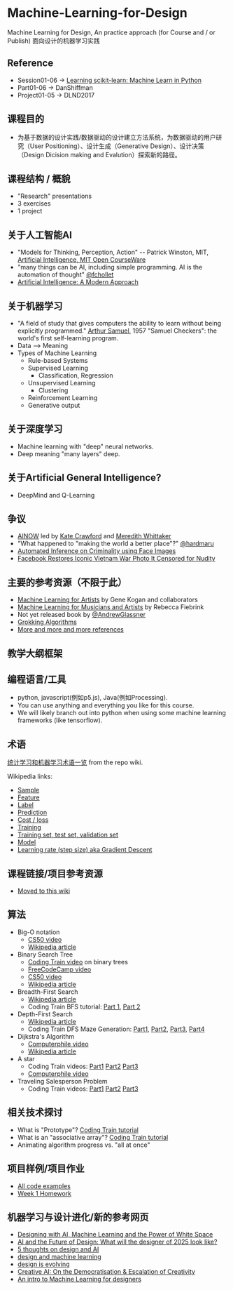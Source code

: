 # Machine-Learning-for-Design
Machine Learning for Design, An practice approach (for Course and / or Publish)
面向设计的机器学习实践

## Reference
- Session01-06 -> [Learning scikit-learn: Machine Learn in Python](https://www.amazon.com/Learning-scikit-learn-Machine-Python/dp/1783281936/ref=sr_1_1?ie=UTF8&qid=1496357979&sr=8-1&keywords=Learning+scikit-learn%3A+Machine+Learn+in+Python)
- Part01-06 -> DanShiffman
- Project01-05 -> DLND2017

## 课程目的
  * 为基于数据的设计实践/数据驱动的设计建立方法系统，为数据驱动的用户研究（User Positioning）、设计生成（Generative Design）、设计决策（Design Dicision making and Evalution）探索新的路径。

## 课程结构 / 概貌
  * "Research" presentations
  * 3 exercises
  * 1 project

## 关于人工智能AI
  * "Models for Thinking, Perception, Action" -- Patrick Winston, MIT, [Artificial Intelligence, MIT Open CourseWare](https://www.youtube.com/watch?v=TjZBTDzGeGg&index=1&list=PLUl4u3cNGP63gFHB6xb-kVBiQHYe_4hSi)
  * "many things can be AI, including simple programming. AI is the automation of thought" [@fchollet](https://twitter.com/fchollet/status/843617373584310273?refsrc=email&s=11)
  * [Artificial Intelligence: A Modern Approach](http://amzn.to/2nsuIph)

## 关于机器学习
  * "A field of study that gives computers the ability to learn without being explicitly programmed." [Arthur Samuel](https://en.wikipedia.org/wiki/Arthur_Samuel), 1957 "Samuel Checkers": the world's first self-learning program.
  * Data --> Meaning
  * Types of Machine Learning
    * Rule-based Systems
    * Supervised Learning
      * Classification, Regression
    * Unsupervised Learning
      * Clustering
    * Reinforcement Learning
    * Generative output

## 关于深度学习
  * Machine learning with "deep" neural networks.
  * Deep meaning "many layers" deep.

## 关于Artificial General Intelligence?
  * DeepMind and Q-Learning

## 争议
  * [AINOW](https://artificialintelligencenow.com/) led by [Kate Crawford](https://twitter.com/katecrawford) and [Meredith Whittaker](https://twitter.com/mer__edith)
  * "What happened to "making the world a better place"?" [@hardmaru](https://twitter.com/hardmaru/status/843596442694373376)
  * [Automated Inference on Criminality using Face Images](https://arxiv.org/abs/1611.04135)
  * [Facebook Restores Iconic Vietnam War Photo It Censored for Nudity](https://www.nytimes.com/2016/09/10/technology/facebook-vietnam-war-photo-nudity.html)

## 主要的参考资源（不限于此）
  * [Machine Learning for Artists](http://ml4a.github.io/) by Gene Kogan and collaborators
  * [Machine Learning for Musicians and Artists](https://www.kadenze.com/courses/machine-learning-for-musicians-and-artists/info) by Rebecca Fiebrink
  * Not yet released book by [@AndrewGlassner](https://twitter.com/AndrewGlassner)
  * [Grokking Algorithms](http://amzn.to/2n0ZMd8)
  * [More and more and more references](https://github.com/shiffman/NOC-S17-2-Intelligence-Learning/wiki/References-Resources)

## 教学大纲框架

## 编程语言/工具
  * python, javascript(例如p5.js), Java(例如Processing).
  * You can use anything and everything you like for this course.
  * We will likely branch out into python when using some machine learning frameworks (like tensorflow).

## 术语
[统计学习和机器学习术语一览](https://github.com/lymanzhang/Machine-Learning-for-Design/wiki/%E7%BB%9F%E8%AE%A1%E5%AD%A6%E4%B9%A0%E5%92%8C%E6%9C%BA%E5%99%A8%E5%AD%A6%E4%B9%A0%EF%BC%9A%E6%9C%AF%E8%AF%AD%E4%B8%80%E8%A7%88) from the repo wiki.

Wikipedia links:
  * [Sample](https://en.wikipedia.org/wiki/Sample_(statistics))
  * [Feature](https://en.wikipedia.org/wiki/Feature_(machine_learning))
  * [Label](https://en.wikipedia.org/wiki/Supervised_learning)
  * [Prediction](https://en.wikipedia.org/wiki/Prediction#Statistics)
  * [Cost / loss](https://en.wikipedia.org/wiki/Loss_function)
  * [Training](https://en.wikipedia.org/wiki/Computational_learning_theory)
  * [Training set, test set, validation set](https://en.wikipedia.org/wiki/Test_set)
  * [Model](https://en.wikipedia.org/wiki/List_of_machine_learning_concepts)
  * [Learning rate (step size) aka Gradient Descent](https://en.wikipedia.org/wiki/Gradient_descent)

## 课程链接/项目参考资源
  * [Moved to this wiki](https://github.com/lymanzhang/Machine-Learning-for-Design)

## 算法
  * Big-O notation
    - [CS50 video](https://www.youtube.com/watch?v=IM9sHGlYV5A)
    - [Wikipedia article](https://en.wikipedia.org/wiki/Time_complexity)
  * Binary Search Tree
    - [Coding Train video](https://www.youtube.com/watch?v=ZNH0MuQ51m4) on binary trees
    - [FreeCodeCamp video](https://www.youtube.com/watch?v=5cU1ILGy6dM)
    - [CS50 video](https://www.youtube.com/watch?v=5xlIPT1FRcA)
    - [Wikipedia article](https://en.wikipedia.org/wiki/Binary_search_algorithm)
  * Breadth-First Search
    - [Wikipedia article](https://en.wikipedia.org/wiki/Breadth-first_search)
    - Coding Train BFS tutorial: [Part 1](https://youtu.be/piBq7VD0ZSo), [Part 2](https://youtu.be/-he67EEM6z0)
  * Depth-First Search
    - [Wikipedia article](https://en.wikipedia.org/wiki/Depth-first_search)
    - Coding Train DFS Maze Generation: [Part1](https://www.youtube.com/watch?v=HyK_Q5rrcr4&index=10&list=PLRqwX-V7Uu6ZiZxtDDRCi6uhfTH4FilpH), [Part2](https://www.youtube.com/watch?v=D8UgRyRnvXU&index=11&list=PLRqwX-V7Uu6ZiZxtDDRCi6uhfTH4FilpH), [Part3](https://www.youtube.com/watch?v=8Ju_uxJ9v44&index=12&list=PLRqwX-V7Uu6ZiZxtDDRCi6uhfTH4FilpH), [Part4](https://www.youtube.com/watch?v=_p5IH0L63wo&index=13&list=PLRqwX-V7Uu6ZiZxtDDRCi6uhfTH4FilpH)
  * Dijkstra's Algorithm
    - [Computerphile video](https://www.youtube.com/watch?v=GazC3A4OQTE)
    - [Wikipedia article](https://en.wikipedia.org/wiki/Dijkstra%27s_algorithm)
  * A star
    - Coding Train videos: [Part1](https://www.youtube.com/watch?v=aKYlikFAV4k) [Part2](https://www.youtube.com/watch?v=EaZxUCWAjb0) [Part3](https://www.youtube.com/watch?v=jwRT4PCT6RU)
    - [Computerphile video](https://www.youtube.com/watch?v=ySN5Wnu88nE)
  * Traveling Salesperson Problem
    - Coding Train videos: [Part1](https://www.youtube.com/watch?v=BAejnwN4Ccw) [Part2](https://www.youtube.com/watch?v=goUlyp4rwiU) [Part3](https://www.youtube.com/watch?v=9Xy-LMAfglE)

## 相关技术探讨
  * What is "Prototype"? [Coding Train tutorial](https://www.youtube.com/watch?v=hS_WqkyUah8)
  * What is an "associative array"? [Coding Train tutorial](https://www.youtube.com/watch?v=_5jdE6RKxVk)
  * Animating algorithm progress vs. "all at once"

## 项目样例/项目作业
  * [All code examples](https://github.com/lymanzhang/Machine-Learning-for-Design)
  * [Week 1 Homework](https://github.com/lymanzhang/Machine-Learning-for-Design)

## 机器学习与设计进化/新的参考网页
  * [Designing with AI, Machine Learning and the Power of White Space](https://medium.com/ltuxlondon/designing-with-ai-machine-learning-and-the-power-of-white-space-8a3682de6b33)
  * [AI and the Future of Design: What will the designer of 2025 look like?](https://medium.com/@artefactgroup/ai-and-the-future-of-design-what-will-the-designer-of-2025-look-like-b27ad0f6ef3a)
  * [5 thoughts on design and AI](https://medium.com/digital-leaders-uk/5-thoughts-on-design-and-ai-b36f7bc707e3)
  * [design and machine learning](https://medium.com/search?q=design%20and%20machine%20learning)
  * [design is evolving](https://medium.com/search?q=design%20is%20evolving)
  * [Creative AI: On the Democratisation & Escalation of Creativity](https://medium.com/@creativeai/creativeai-9d4b2346faf3)
  * [An intro to Machine Learning for designers](https://uxdesign.cc/an-intro-to-machine-learning-for-designers-5c74ba100257)
  
